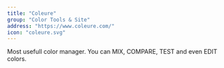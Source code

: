 ```yaml
---
title: "Coleure"
group: "Color Tools & Site"
address: "https://www.coleure.com/"
icon: "coleure.svg"
---
```

Most usefull color manager. You can MIX, COMPARE, TEST and even EDIT colors.
